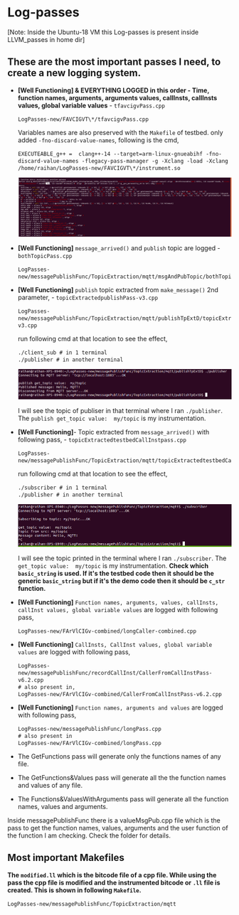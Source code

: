 # Log-passes
[Note: Inside the Ubuntu-18 VM this Log-passes is present inside LLVM_passes in home dir]

## These are the most important passes I need, to create a new logging system. 
 - **[Well Functioning] & EVERYTHING LOGGED in this order - Time, function names, arguments, arguments values, callInsts, callInsts values, global variable values** - `tfavcigvPass.cpp`
	```
	LogPasses-new/FAVCIGVT\*/tfavcigvPass.cpp
	```
	Variables names are also preserved with the `Makefile` of testbed. only added `-fno-discard-value-names`, following is the cmd,
	```
	EXECUTEABLE_g++ =  clang++-14 --target=arm-linux-gnueabihf -fno-discard-value-names -flegacy-pass-manager -g -Xclang -load -Xclang /home/raihan/LogPasses-new/FAVCIGVT\*/instrument.so
	```
	![Variables names are logged](pics/variable-names-preserved.png)

 - **[Well Functioning]** `message_arrived()` and `publish` topic are logged - `bothTopicPass.cpp`
	```
	LogPasses-new/messagePublishFunc/TopicExtraction/mqtt/msgAndPubTopic/bothTopicPass.cpp
	```

 - **[Well Functioning]** `publish` topic extracted from `make_message()` 2nd parameter,  - `topicExtractedpublishPass-v3.cpp`
	```
	LogPasses-new/messagePublishFunc/TopicExtraction/mqtt/publishTpExtD/topicExtractedpublishPass-v3.cpp
	```
	run following cmd at that location to see the effect,
	```
	./client_sub # in 1 terminal
	./publisher # in another terminal
	```
	![publisher](pics/publisher.png)

	I will see the topic of publiser in that terminal where I ran `./publisher`. The `publish get_topic value:  my/topic` is my instrumentation.

 - **[Well Functioning]**- Topic extracted from `message_arrived()` with following pass, - `topicExtractedtestbedCallInstpass.cpp`
	```
	LogPasses-new/messagePublishFunc/TopicExtraction/mqtt/topicExtractedtestbedCallInstpass.cpp 
	```
	run following cmd at that location to see the effect,
	```
	./subscriber # in 1 terminal
	./publisher # in another terminal
	```
	![subscriber](pics/subscriber.png)
	
	I will see the topic printed in the terminal where I ran `./subscriber`. The `get_topic value:  my/topic` is my instrumentation.
	**Check which `basic_string` is used. If it's the testbed code then it should be the generic `basic_string` but if it's the demo code then it should be `c_str` function.**

 - **[Well Functioning]** `Function names, arguments, values, callInsts, callInst values, global variable values` are logged with following pass,
	```
	LogPasses-new/FArVlCIGv-combined/longCaller-combined.cpp
	```

 - **[Well Functioning]** `CallInsts, CallInst values, global variable values` are logged with following pass,
	```
	LogPasses-new/messagePublishFunc/recordCallInst/CallerFromCallInstPass-v6.2.cpp
	# also present in,
	LogPasses-new/FArVlCIGv-combined/CallerFromCallInstPass-v6.2.cpp
	```
 - **[Well Functioning]** `Function names, arguments and values` are logged with following pass,
	```
	LogPasses-new/messagePublishFunc/longPass.cpp
	# also present in 
	LogPasses-new/FArVlCIGv-combined/longPass.cpp
	```

 - The GetFunctions pass will generate only the functions names of any file.
 - The GetFunctions&Values pass will generate all the the function names and values of any file.
 - The Functions&ValuesWithArguments pass will generate all the function names, values and arguments.


Inside messagePublishFunc there is a valueMsgPub.cpp file which is the pass to get the function names, values, arguments and the user function of the function I am checking. Check the folder for details.

## Most important Makefiles
**The `modified.ll` which is the bitcode file of a cpp file. While using the pass the cpp file is modified and the instrumented bitcode or `.ll` file is created. This is shown in following `Makefile`.**
```
LogPasses-new/messagePublishFunc/TopicExtraction/mqtt
```


